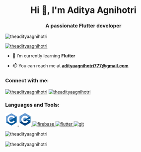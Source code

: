<h1 align="center">Hi 👋, I'm Aditya Agnihotri</h1>
<h3 align="center">A passionate Flutter developer</h3>

<p align="left"> <img src="https://komarev.com/ghpvc/?username=theadityaagnihotri&label=Profile%20views&color=0e75b6&style=flat" alt="theadityaagnihotri" /> </p>

<p align="left"> <a href="https://github.com/ryo-ma/github-profile-trophy"><img src="https://github-profile-trophy.vercel.app/?username=theadityaagnihotri" alt="theadityaagnihotri" /></a> </p>

- 🌱 I’m currently learning **Flutter**

- 📫 You can reach me at **adityaagnihotri777@gmail.com**

<h3 align="left">Connect with me:</h3>
<p align="left">
<a href="https://linkedin.com/in/theadityaagnihotri" target="blank"><img align="center" src="https://raw.githubusercontent.com/rahuldkjain/github-profile-readme-generator/master/src/images/icons/Social/linked-in-alt.svg" alt="theadityaagnihotri" height="30" width="40" /></a>
<a href="https://instagram.com/theadityaagnihotri" target="blank"><img align="center" src="https://raw.githubusercontent.com/rahuldkjain/github-profile-readme-generator/master/src/images/icons/Social/instagram.svg" alt="theadityaagnihotri" height="30" width="40" /></a>
</p>

<h3 align="left">Languages and Tools:</h3>
<p align="left"> <a href="https://www.cprogramming.com/" target="_blank" rel="noreferrer"> <img src="https://raw.githubusercontent.com/devicons/devicon/master/icons/c/c-original.svg" alt="c" width="40" height="40"/> </a> <a href="https://www.w3schools.com/cpp/" target="_blank" rel="noreferrer"> <img src="https://raw.githubusercontent.com/devicons/devicon/master/icons/cplusplus/cplusplus-original.svg" alt="cplusplus" width="40" height="40"/> </a> <a href="https://firebase.google.com/" target="_blank" rel="noreferrer"> <img src="https://www.vectorlogo.zone/logos/firebase/firebase-icon.svg" alt="firebase" width="40" height="40"/> </a> <a href="https://flutter.dev" target="_blank" rel="noreferrer"> <img src="https://www.vectorlogo.zone/logos/flutterio/flutterio-icon.svg" alt="flutter" width="40" height="40"/> </a> <a href="https://git-scm.com/" target="_blank" rel="noreferrer"> <img src="https://www.vectorlogo.zone/logos/git-scm/git-scm-icon.svg" alt="git" width="40" height="40"/> </a> </p>

<p><img align="center" src="https://github-readme-stats.vercel.app/api/top-langs?username=theadityaagnihotri&show_icons=true&locale=en&layout=compact" alt="theadityaagnihotri" /></p>

<p><img align="center" src="https://github-readme-streak-stats.herokuapp.com/?user=theadityaagnihotri&" alt="theadityaagnihotri" /></p>
